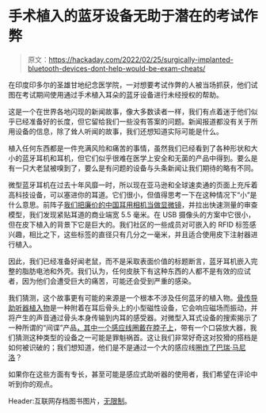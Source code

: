 # 手术植入的蓝牙设备无助于潜在的考试作弊

> 原文：<https://hackaday.com/2022/02/25/surgically-implanted-bluetooth-devices-dont-help-would-be-exam-cheats/>

在印度印多尔的圣雄甘地纪念医学院，一对想要考试作弊的人被当场抓获，他们试图在考试期间使用通过手术植入耳朵的蓝牙设备进行未经授权的帮助。

这是一个在世界各地闪现的新闻故事，像大多数读者一样，我们有点着迷于他们似乎已经准备好的长度，但它留给我们一些没有答案的问题。新闻报道都没有关于所用设备的信息，除了耸人听闻的故事，我们还想知道实际可能是什么。

植入任何东西都是一件充满风险和痛苦的事情，虽然我们已经看到了各种形状和大小的蓝牙耳机和耳机，但它们似乎很难在医学上安全和无菌的产品中得到。要么是有一只大老鼠被嗅到了，要么是有问题的设备与头条新闻让我们期待的略有不同。

微型蓝牙耳机在过去十年风靡一时，所以现在亚马逊和全球速卖通的页面上充斥着高科技设备，可以塞进你的耳道。它们很小，但值得思考一下在这种情况下“小”是什么意思。前阵子[我们把廉价的中国耳用相机当做显微镜](https://hackaday.com/2019/11/11/review-ear-wax-cleaning-cameras-as-cheap-microscopes-we-take-a-closer-look/)，并拉出快速测量的审查模型，我们发现紧贴耳道的商业端宽 5.5 毫米。在 USB 摄像头的方案中它很小，但在皮下植入的背景下它是巨大的。我们社区的一些成员对可嵌入的 RFID 标签感兴趣，相比之下，这些标签的直径只有几分之一毫米，并且适合使用皮下注射器进行植入。

因此，我们已经准备好闻老鼠，而不是采取表面价值的标题断言，蓝牙耳机嵌入完整的脂肪电池和外壳。我们认为，任何皮肤下有这种东西的人都不是有效的应试者，因为他们会遭受巨大的痛苦，可能还会受到严重的感染。

我们猜测，这个故事更有可能的来源是一个根本不涉及任何蓝牙的植入物。[骨传导助听器植入物](https://www.ndcs.org.uk/information-and-support/childhood-deafness/hearing-implants/bone-conduction-hearing-devices/different-types-of-surgical-implant/)是一种附着在耳后骨头上的小型磁性设备，它会响应磁场而振动，并将产生的声音通过骨头本身传输到内耳的感受器。对微型入耳式设备的搜索揭示了一种所谓的“间谍”产品[，其中一个感应线圈戴在脖子上](https://www.amazon.co.uk/HERO-800-Amplifier-Professional-Bluetooth-invisible-Full-sets-Black-earpiece/dp/B06XR8C4YP)，带有一个口袋放大器，我们猜测这种类型的设备之一可能是罪魁祸首。这让我们非常好奇这对狡猾的搭档是如何被识破的；我们想知道，他们是不是通过一个大的感应线圈[炸了巴瑞·马尼洛](https://www.bbc.com/news/world-asia-60362529)？

如果你在这些方面有专长，甚至可能是感应式助听器的使用者，我们希望在评论中听到你的观点。

Header:互联网存档图书图片，[无限制](https://commons.wikimedia.org/wiki/File:Outlines_of_human_physiology;_designed_for_the_use_of_the_higher_classes_in_common_schools_(1834)_(14783396585).jpg)。